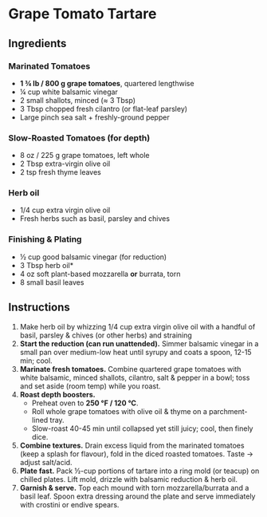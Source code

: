 # Grape Tomato Tartare  

## Ingredients  
### Marinated Tomatoes  
- **1 ¾ lb / 800 g grape tomatoes**, quartered lengthwise  
- ¼ cup white balsamic vinegar  
- 2 small shallots, minced (≈ 3 Tbsp)  
- 3 Tbsp chopped fresh cilantro (or flat-leaf parsley)  
- Large pinch sea salt + freshly-ground pepper  

### Slow-Roasted Tomatoes (for depth)  
- 8 oz / 225 g grape tomatoes, left whole  
- 2 Tbsp extra-virgin olive oil  
- 2 tsp fresh thyme leaves  

### Herb oil
- 1/4 cup extra virgin olive oil
- Fresh herbs such as basil, parsley and chives

### Finishing & Plating  
- ½ cup good balsamic vinegar (for reduction)  
- 3 Tbsp herb oil*    
- 4 oz soft plant-based mozzarella **or** burrata, torn  
- 8 small basil leaves

## Instructions  
1. Make herb oil by whizzing 1/4 cup extra virgin olive oil with a handful of basil, parsley & chives (or other herbs) and straining
2. **Start the reduction (can run unattended).** Simmer balsamic vinegar in a small pan over medium-low heat until syrupy and coats a spoon, 12-15 min; cool.
3. **Marinate fresh tomatoes.** Combine quartered grape tomatoes with white balsamic, minced shallots, cilantro, salt & pepper in a bowl; toss and set aside (room temp) while you roast.  
4. **Roast depth boosters.**  
   - Preheat oven to **250 °F / 120 °C**.  
   - Roll whole grape tomatoes with olive oil & thyme on a parchment-lined tray.  
   - Slow-roast 40-45 min until collapsed yet still juicy; cool, then finely dice.  
5. **Combine textures.** Drain excess liquid from the marinated tomatoes (keep a splash for flavour), fold in the diced roasted tomatoes. Taste → adjust salt/acid.  
6. **Plate fast.** Pack ½-cup portions of tartare into a ring mold (or teacup) on chilled plates. Lift mold, drizzle with balsamic reduction & herb oil.  
7. **Garnish & serve.** Top each mound with torn mozzarella/burrata and a basil leaf. Spoon extra dressing around the plate and serve immediately with crostini or endive spears.

